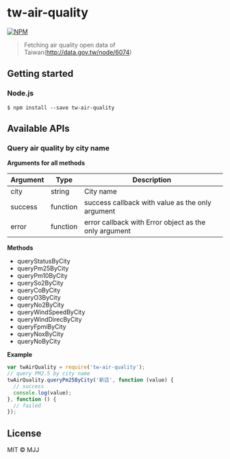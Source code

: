 # tw-air-quality
[![NPM](https://nodei.co/npm/tw-air-quality.png?mini=true)](https://nodei.co/npm/tw-air-quality/)

> Fetching air quality open data of Taiwan(http://data.gov.tw/node/6074)


## Getting started

### Node.js

```
$ npm install --save tw-air-quality
```

## Available APIs

### Query air quality by city name

**Arguments for all methods**

Argument | Type | Description
---|---|---
city|string|City name
success|function|success callback with value as the only argument
error|function|error callback with Error object as the only argument

**Methods**

- queryStatusByCity
- queryPm25ByCity
- queryPm10ByCity
- querySo2ByCity
- queryCoByCity
- queryO3ByCity
- queryNo2ByCity
- queryWindSpeedByCity
- queryWindDirecByCity
- queryFpmiByCity
- queryNoxByCity
- queryNoByCity



**Example**

```js
var twAirQuality = require('tw-air-quality');
// query PM2.5 by city name
twAirQuality.queryPm25ByCity('新店', function (value) {
  // success
  console.log(value);
}, function () {
  // failed
});
```

## License

MIT © MJJ
